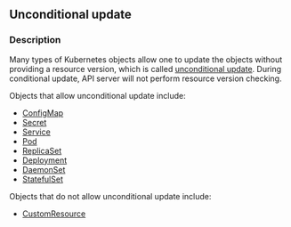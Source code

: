 ## Unconditional update

### Description

Many types of Kubernetes objects allow one to update the objects without providing a resource version, which is called [unconditional update](https://github.com/kubernetes/kubernetes/blob/v1.30.0/staging/src/k8s.io/apiserver/pkg/registry/generic/registry/store.go#L623-L631). During conditional update, API server will not perform resource version checking.

Objects that allow unconditional update include:
- [ConfigMap](https://github.com/kubernetes/kubernetes/blob/v1.30.0/pkg/registry/core/configmap/strategy.go#L96-L98)
- [Secret](https://github.com/kubernetes/kubernetes/blob/v1.30.0/pkg/registry/core/secret/strategy.go#L100-L102)
- [Service](https://github.com/kubernetes/kubernetes/blob/v1.30.0/pkg/registry/core/service/strategy.go#L112-L114)
- [Pod](https://github.com/kubernetes/kubernetes/blob/v1.30.0/pkg/registry/core/pod/strategy.go#L161-L164)
- [ReplicaSet](https://github.com/kubernetes/kubernetes/blob/v1.30.0/pkg/registry/apps/replicaset/strategy.go#L179-L181)
- [Deployment](https://github.com/kubernetes/kubernetes/blob/v1.30.0/pkg/registry/apps/deployment/strategy.go#L167-L169)
- [DaemonSet](https://github.com/kubernetes/kubernetes/blob/v1.30.0/pkg/registry/apps/daemonset/strategy.go#L183-L186)
- [StatefulSet](https://github.com/kubernetes/kubernetes/blob/v1.30.0/pkg/registry/apps/statefulset/strategy.go#L189-L192)

Objects that do not allow unconditional update include:
- [CustomResource](https://github.com/kubernetes/kubernetes/blob/v1.30.0/staging/src/k8s.io/apiextensions-apiserver/pkg/registry/customresource/strategy.go#L271-L274)
